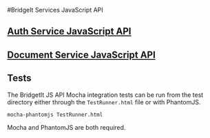 #BridgeIt Services JavaScript API

## [Auth Service JavaScript API](bridgeit-auth-service.md)

## [Document Service JavaScript API](bridgeit-docs-service.md)

## Tests

The BridgetIt JS API Mocha integration tests can be run from the test directory either through the `TestRunner.html` file or with PhantomJS.

```
mocha-phantomjs TestRunner.html
```

Mocha and PhantomJS are both required.